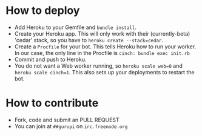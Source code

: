 # How to deploy

 * Add Heroku to your Gemfile and `bundle install`.
 * Create your Heroku app. This will only work with their (currently-beta) 'cedar' stack, so you have to `heroku create --stack=cedar`.
 * Create a `Procfile` for your bot. This tells Heroku how to run your worker. In our case, the only line in the Procfile is `cinch: bundle exec init.rb`
 * Commit and push to Heroku.
 * You do not want a Web worker running, so `heroku scale web=0` and `heroku scale cinch=1`. This also sets up your deployments to restart the bot.

# How to contribute

 * Fork, code and submit an PULL REQUEST
 * You can join at `##gurupi` on `irc.freenode.org`
